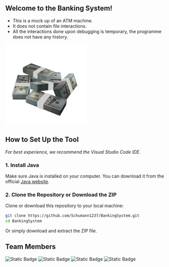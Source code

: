 ## Welcome to the Banking System!
- This is a mock up of an ATM machine.
- It does not contain file interactions.
- All the interactions done upon debugging is temporary, the programme does not have any history.

![monies](money-6509_256.gif)

## How to Set Up the Tool
*For best experience, we recommend the Visual Studio Code IDE.*

### 1. Install Java 

Make sure Java is installed on your computer. You can download it from the official [Java website](https://www.java.com/download/ie_manual.jsp).

### 2. Clone the Repository or Download the ZIP
Clone or download this repository to your local machine:

```bash
git clone https://github.com/Schumann1237/BankingSystem.git
cd BankingSystem
```
Or simply download and extract the ZIP file.

## Team Members 
![Static Badge](https://img.shields.io/badge/Eilli-FE4164)
![Static Badge](https://img.shields.io/badge/Isaac-005C29)
![Static Badge](https://img.shields.io/badge/Nicholas-00A19B)
![Static Badge](https://img.shields.io/badge/Shazwi-1035AC)



